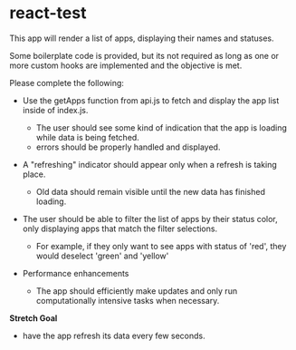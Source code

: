 # react-test

This app will render a list of apps, displaying their names and statuses.

Some boilerplate code is provided, but its not required as long as one or more custom hooks are implemented and the objective is met.

Please complete the following:

- Use the getApps function from api.js to fetch and display the app list inside of index.js. 
  - The user should see some kind of indication that the app is loading while data is being fetched.
  - errors should be properly handled and displayed.

- A "refreshing" indicator should appear only when a refresh is taking place.
  - Old data should remain visible until the new data has finished loading.
 
- The user should be able to filter the list of apps by their status color, only displaying apps that match the filter selections.
  - For example, if they only want to see apps with status of 'red', they would deselect 'green' and 'yellow'

- Performance enhancements
  - The app should efficiently make updates and only run computationally intensive tasks when necessary.

**Stretch Goal**
- have the app refresh its data every few seconds.
